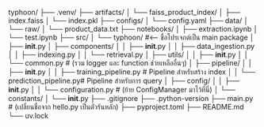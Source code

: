 typhoon/
├── .venv/
├── artifacts/
│   └── faiss_product_index/
│       ├── index.faiss
│       └── index.pkl
├── configs/
│   └── config.yaml
├── data/
│   └── raw/
│       └── product_data.txt
├── notebooks/
│   ├── extraction.ipynb
│   └── test.ipynb
├── src/
│   └── typhoon/  #<-- ชื่อโปรเจกต์เป็น main package
│       ├── __init__.py
│       ├── components/
│       │   ├── __init__.py
│       │   ├── data_ingestion.py
│       │   ├── indexing.py
│       │   └── retrieval.py
│       ├── utils/
│       │   ├── __init__.py
│       │   └── common.py      # (รวม logger และ function ช่วยเหลืออื่นๆ)
│       ├── pipeline/
│       │   ├── __init__.py
│       │   ├── training_pipeline.py  # Pipeline สำหรับสร้าง index
│       │   └── prediction_pipeline.py# Pipeline สำหรับการ query
│       ├── config/
│       │   ├── __init__.py
│       │   └── configuration.py # (ย้าย ConfigManager มาไว้ที่นี่)
│       └── constants/
│           └── __init__.py
├── .gitignore
├── .python-version
├── main.py                # (เปลี่ยนชื่อจาก hello.py เป็นตัวรันหลัก)
├── pyproject.toml
├── README.md
└── uv.lock